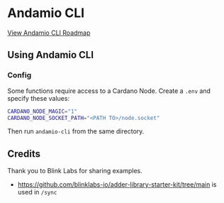 # Andamio CLI

[View Andamio CLI Roadmap](./roadmap.md)

## Using Andamio CLI
### Config
Some functions require access to a Cardano Node. Create a `.env` and specify these values:
```bash
CARDANO_NODE_MAGIC="1"
CARDANO_NODE_SOCKET_PATH="<PATH TO>/node.socket"
```
Then run `andamio-cli` from the same directory.

## Credits

Thank you to Blink Labs for sharing examples.
- https://github.com/blinklabs-io/adder-library-starter-kit/tree/main is used in `/sync`